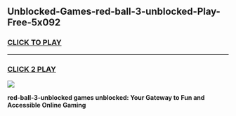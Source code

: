 
## Unblocked-Games-red-ball-3-unblocked-Play-Free-5x092
<h3>
<a href="https://premium76.site?title=red-ball-3-unblocked&ref=10A">CLICK TO PLAY</a></h3>
<hr>

<h3>
<a href="https://premium76.site?title=red-ball-3-unblocked&ref=10A">CLICK 2 PLAY</a>
  
</h3>

<a href="https://premium76.site?title=red-ball-3-unblocked&ref=10A"><img src="https://clearcache.store/games.png"></a>


**red-ball-3-unblocked games unblocked: Your Gateway to Fun and Accessible Online Gaming**
